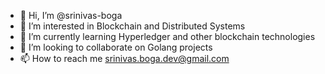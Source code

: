 - 👋 Hi, I’m @srinivas-boga
- 👀 I’m interested in Blockchain and Distributed Systems
- 🌱 I’m currently learning Hyperledger and other blockchain technologies
- 💞️ I’m looking to collaborate on Golang projects
- 📫 How to reach me srinivas.boga.dev@gmail.com

<!---
srinivas-boga/srinivas-boga is a ✨ special ✨ repository because its `README.md` (this file) appears on your GitHub profile.
You can click the Preview link to take a look at your changes.
--->
